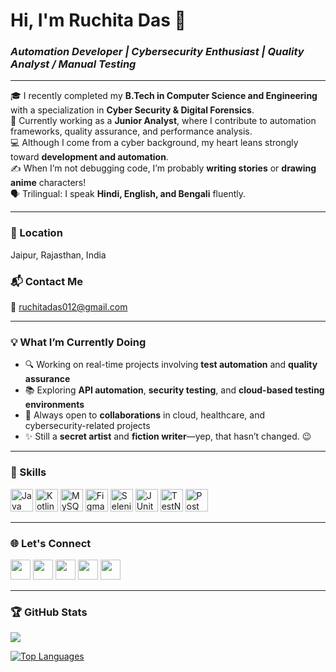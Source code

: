 # Hi, I'm Ruchita Das 👋  
### *Automation Developer | Cybersecurity Enthusiast | Quality Analyst / Manual Testing*

---

🎓 I recently completed my **B.Tech in Computer Science and Engineering** with a specialization in **Cyber Security & Digital Forensics**.  
💼 Currently working as a **Junior Analyst**, where I contribute to automation frameworks, quality assurance, and performance analysis.  
💻 Although I come from a cyber background, my heart leans strongly toward **development and automation**.  
✍️ When I’m not debugging code, I’m probably **writing stories** or **drawing anime** characters!  
🗣️ Trilingual: I speak **Hindi, English, and Bengali** fluently.

---

### 📍 Location  
Jaipur, Rajasthan, India

### 📬 Contact Me  
📧 [ruchitadas012@gmail.com](mailto:ruchitadas012@gmail.com)

---

### 💡 What I’m Currently Doing
- 🔍 Working on real-time projects involving **test automation** and **quality assurance**
- 📚 Exploring **API automation**, **security testing**, and **cloud-based testing environments**
- 🤝 Always open to **collaborations** in cloud, healthcare, and cybersecurity-related projects
- ✨ Still a **secret artist** and **fiction writer**—yep, that hasn’t changed. 😉

---

### 🚀 Skills

<p align="left">
<a href="https://www.oracle.com/java/" target="_blank"><img src="https://raw.githubusercontent.com/danielcranney/readme-generator/main/public/icons/skills/java-colored.svg" width="36" height="36" alt="Java" /></a>
<a href="https://kotlinlang.org/" target="_blank"><img src="https://raw.githubusercontent.com/danielcranney/readme-generator/main/public/icons/skills/kotlin-colored.svg" width="36" height="36" alt="Kotlin" /></a>
<a href="https://www.mysql.com/" target="_blank"><img src="https://raw.githubusercontent.com/danielcranney/readme-generator/main/public/icons/skills/mysql-colored.svg" width="36" height="36" alt="MySQL" /></a>
<a href="https://www.figma.com/" target="_blank"><img src="https://raw.githubusercontent.com/danielcranney/readme-generator/main/public/icons/skills/figma-colored.svg" width="36" height="36" alt="Figma" /></a>
<a href="https://www.selenium.dev/" target="_blank"><img src="https://raw.githubusercontent.com/danielcranney/readme-generator/main/public/icons/skills/selenium-colored.svg" width="36" height="36" alt="Selenium" /></a>
<a href="https://junit.org/junit5/" target="_blank"><img src="https://raw.githubusercontent.com/danielcranney/readme-generator/main/public/icons/skills/junit-colored.svg" width="36" height="36" alt="JUnit" /></a>
<a href="https://testng.org/" target="_blank"><img src="https://www.vectorlogo.zone/logos/testng/testng-icon.svg" width="36" height="36" alt="TestNG" /></a>
<a href="https://www.postman.com/" target="_blank"><img src="https://www.vectorlogo.zone/logos/getpostman/getpostman-icon.svg" width="36" height="36" alt="Postman" /></a>
</p>

---

### 🌐 Let's Connect

<p align="left">
  <a href="https://github.com/ruchitadas-18" target="_blank"><img src="https://raw.githubusercontent.com/danielcranney/readme-generator/main/public/icons/socials/github.svg" width="32" height="32" /></a>
  <a href="https://www.linkedin.com/in/ruchita3003" target="_blank"><img src="https://raw.githubusercontent.com/danielcranney/readme-generator/main/public/icons/socials/linkedin.svg" width="32" height="32" /></a>
  <a href="http://www.instagram.com/ruchitadas_21" target="_blank"><img src="https://raw.githubusercontent.com/danielcranney/readme-generator/main/public/icons/socials/instagram.svg" width="32" height="32" /></a>
  <a href="http://www.medium.com/@ruchita21" target="_blank"><img src="https://raw.githubusercontent.com/danielcranney/readme-generator/main/public/icons/socials/medium.svg" width="32" height="32" /></a>
  <a href="https://www.behance.com/ruchita20bcy10" target="_blank"><img src="https://raw.githubusercontent.com/danielcranney/readme-generator/main/public/icons/socials/behance.svg" width="32" height="32" /></a>
</p>

---

### 🏆 GitHub Stats

<p align="left">
  <a href="https://github.com/ruchitadas-18">
    <img src="https://github-readme-streak-stats.herokuapp.com/?user=ruchitadas-18&stroke=ffffff&background=1c1917&ring=0891b2&fire=0891b2&currStreakNum=ffffff&currStreakLabel=0891b2&sideNums=ffffff&sideLabels=ffffff&dates=ffffff&hide_border=true" />
  </a>
</p>

<p align="left">
  <a href="https://github.com/ruchitadas-18">
    <img src="https://github-readme-stats.vercel.app/api/top-langs/?username=ruchitadas-18&langs_count=10&title_color=facc15&text_color=ffffff&icon_color=0891b2&bg_color=1c1917&hide_border=true&locale=en&custom_title=Top%20%Languages" alt="Top Languages" />
  </a>
</p>

